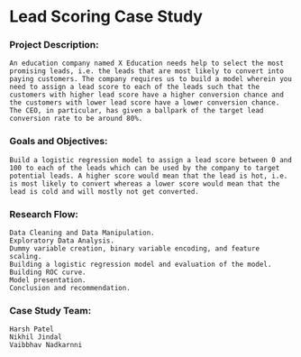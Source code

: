 # Lead Scoring Case Study

### Project Description:
	An education company named X Education needs help to select the most promising leads, i.e. the leads that are most likely to convert into paying customers. The company requires us to build a model wherein you need to assign a lead score to each of the leads such that the customers with higher lead score have a higher conversion chance and the customers with lower lead score have a lower conversion chance. The CEO, in particular, has given a ballpark of the target lead conversion rate to be around 80%.

### Goals and Objectives:
	Build a logistic regression model to assign a lead score between 0 and 100 to each of the leads which can be used by the company to target potential leads. A higher score would mean that the lead is hot, i.e. is most likely to convert whereas a lower score would mean that the lead is cold and will mostly not get converted.

### Research Flow:
	Data Cleaning and Data Manipulation.
	Exploratory Data Analysis.
	Dummy variable creation, binary variable encoding, and feature scaling.
	Building a logistic regression model and evaluation of the model.
	Building ROC curve. 
	Model presentation.
	Conclusion and recommendation.

### Case Study Team:
	Harsh Patel
	Nikhil Jindal
	Vaibbhav Nadkarnni
